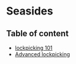 # Seasides 



## Table of content

 - [lockpicking 101](https://github.com/KEAGTORB/seasides2025/blob/main/lockpicking-101.md)
 - [Advanced lockpicking](https://github.com/KEAGTORB/seasides2025/blob/main/advanced-lockpicking.md)

   
